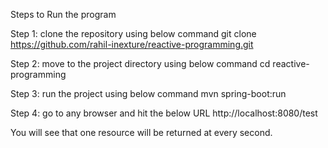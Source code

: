 Steps to Run the program

Step 1: clone the repository using below command
git clone https://github.com/rahil-inexture/reactive-programming.git

Step 2: move to the project directory using below command
cd reactive-programming

Step 3: run the project using below command
mvn spring-boot:run

Step 4: go to any browser and hit the below URL
http://localhost:8080/test

You will see that one resource will be returned at every second.
